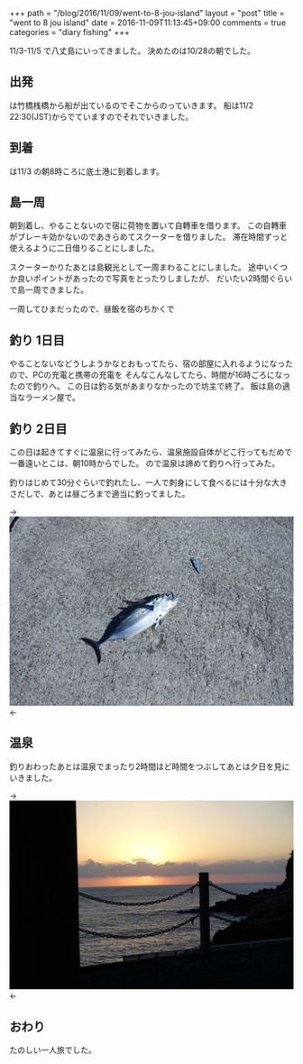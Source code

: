 +++
path = "/blog/2016/11/09/went-to-8-jou-island"
layout = "post"
title = "went to 8 jou island"
date = 2016-11-09T11:13:45+09:00
comments = true
categories = "diary fishing"
+++

11/3-11/5 で八丈島にいってきました。
決めたのは10/28の朝でした。

## 出発
は竹橋桟橋から船が出ているのでそこからのっていきます。
船は11/2 22:30(JST)からでていますのでそれでいきました。

## 到着
は11/3 の朝8時ころに底土港に到着します。

## 島一周
朝到着し、やることないので宿に荷物を置いて自轉車を借ります。
この自轉車がブレーキ効かないのであきらめてスクーターを借りました。
滞在時間ずっと使えるように二日借りることにしました。

スクーターかりたあとは島観光として一周まわることにしました。
途中いくつか良いポイントがあったので写真をとったりしましたが、
だいたい2時間ぐらいで島一周できました。

一周してひまだったので、昼飯を宿のちかくで

## 釣り 1日目
やることないなどうしようかなとおもってたら、宿の部屋に入れるようになったので、PCの充電と携帯の充電を
そんなこんなしてたら、時間が16時ごろになったので釣りへ。
この日は釣る気があまりなかったので坊主で終了。
飯は島の適当なラーメン屋で。

## 釣り 2日目
この日は起きてすぐに温泉に行ってみたら、温泉施設自体がどこ行ってもだめで一番遠いとこは、朝10時からでした。
ので温泉は諦めて釣りへ行ってみた。

釣りはじめて30分ぐらいで釣れたし、一人で刺身にして食べるには十分な大きさだしで、あとは昼ごろまで適当に釣ってました。

-> ![アイッパラ](/images/photo/hachijo-ipara.jpg) <-

## 温泉
釣りおわったあとは温泉でまったり2時間ほど時間をつぶしてあとは夕日を見にいきました。

-> ![サンセット](/images/photo/hachijo-sunset.jpg) <-

## おわり
たのしい一人旅でした。
